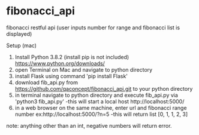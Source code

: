 # fibonacci_api
fibonacci restful api (user inputs number for range and fibonacci list is displayed)

Setup (mac)
1. Install Python 3.8.2 (install pip is not included) https://www.python.org/downloads/
2. open Terminal on Mac and navigate to python directory
3. install Flask using command 'pip install Flask'
4. download fib_api.py from https://github.com/qaconcept/fibonacci_api.git to your python directory
5. in terminal navigate to python directory and execute fib_api.py via 'python3 fib_api.py'
    -this will start a local host http://localhost:5000/
6. in a web browser on the same machine, enter url and fibonacci range number ex:http://localhost:5000/?n=5
    -this will return list [0, 1, 1, 2, 3]

note: anything other than an int, negative numbers will return error.


